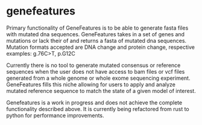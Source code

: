 # genefeatures

Primary functionality of GeneFeatures is to be able to generate fasta files with mutated dna sequences. GeneFeatures takes in a set of genes and mutations or lack their of and returns a fasta of mutated dna sequences. Mutation formats accepted are DNA change and protein change, respective examples: g.76C>T, p.G12C

Currently there is no tool to generate mutated consensus or reference sequences when the user does not have access to bam files or vcf files generated from a whole genome or whole exome sequencing experiment. GeneFeatures fills this niche allowing for users to apply and analyze mutated reference sequence to match the state of a given model of interest. 

Genefeatures is a work in progress and does not achieve the complete functionality described above.
It is currently being refactored from rust to python for performance improvements.

 